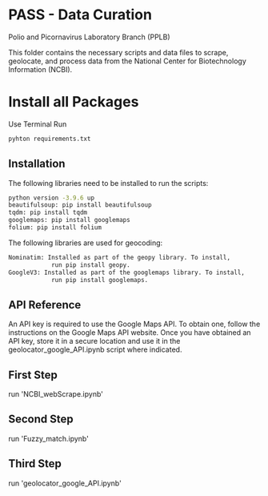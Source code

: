 # PASS - Data Curation  
Polio and Picornavirus Laboratory Branch (PPLB)

This folder contains the necessary scripts and data files to scrape, geolocate, and process data from the National Center for Biotechnology Information (NCBI). 

# Install all Packages

Use Terminal Run 

```bash 
pyhton requirements.txt
```

## Installation

The following libraries need to be installed to run the scripts: 

```bash 
python version -3.9.6 up
beautifulsoup: pip install beautifulsoup 
tqdm: pip install tqdm 
googlemaps: pip install googlemaps 
folium: pip install folium 
```
The following libraries are used for geocoding: 
```bash 
Nominatim: Installed as part of the geopy library. To install, 
            run pip install geopy. 
GoogleV3: Installed as part of the googlemaps library. To install, 
            run pip install googlemaps. 
```
## API Reference


An API key is required to use the Google Maps API. To obtain one, follow the instructions on the Google Maps API website. Once you have obtained an API key, store it in a secure location and use it in the geolocator_google_API.ipynb script where indicated. 


## First Step

run 'NCBI_webScrape.ipynb'

## Second Step

run 'Fuzzy_match.ipynb'

## Third Step

run 'geolocator_google_API.ipynb'

